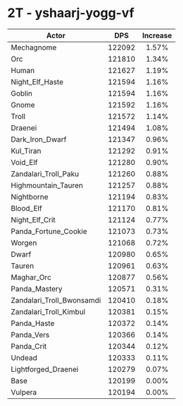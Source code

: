 # 2T - yshaarj-yogg-vf
| Actor | DPS | Increase |
|---|:---:|:---:|
|Mechagnome|122092|1.57%|
|Orc|121810|1.34%|
|Human|121627|1.19%|
|Night_Elf_Haste|121594|1.16%|
|Goblin|121594|1.16%|
|Gnome|121592|1.16%|
|Troll|121572|1.14%|
|Draenei|121494|1.08%|
|Dark_Iron_Dwarf|121347|0.96%|
|Kul_Tiran|121292|0.91%|
|Void_Elf|121280|0.90%|
|Zandalari_Troll_Paku|121260|0.88%|
|Highmountain_Tauren|121257|0.88%|
|Nightborne|121194|0.83%|
|Blood_Elf|121170|0.81%|
|Night_Elf_Crit|121124|0.77%|
|Panda_Fortune_Cookie|121073|0.73%|
|Worgen|121068|0.72%|
|Dwarf|120980|0.65%|
|Tauren|120961|0.63%|
|Maghar_Orc|120877|0.56%|
|Panda_Mastery|120571|0.31%|
|Zandalari_Troll_Bwonsamdi|120410|0.18%|
|Zandalari_Troll_Kimbul|120381|0.15%|
|Panda_Haste|120372|0.14%|
|Panda_Vers|120366|0.14%|
|Panda_Crit|120344|0.12%|
|Undead|120333|0.11%|
|Lightforged_Draenei|120279|0.07%|
|Base|120199|0.00%|
|Vulpera|120194|0.00%|
